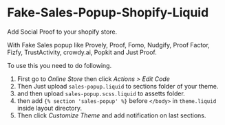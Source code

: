 # Fake-Sales-Popup-Shopify-Liquid
Add Social Proof to your shopify store. 

With Fake Sales popup like Provely, Proof, Fomo, Nudgify, Proof Factor, Fizfy, TrustActivity, crowdy.ai, Popkit and Just Proof.


To use this you need to do following.
1. First go to *Online Store* then click *Actions > Edit Code*
2. Then Just upload `sales-popup.liquid` to sections folder of your theme.
3. and then upload `sales-popup.scss.liquid` to assetts folder.
4. then add  `{% section 'sales-popup' %}` before `</body>` in `theme.liquid` inside layout directory.
5. Then click *Customize Theme* and add notification on last sections. 

